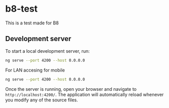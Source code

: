 # b8-test

This is a test made for B8

## Development server

To start a local development server, run:

```bash
ng serve --port 4200 --host 0.0.0.0
```
For LAN accesing for mobile
```bash
ng serve --port 4200 --host 0.0.0.0
```
Once the server is running, open your browser and navigate to `http://localhost:4200/`. The application will automatically reload whenever you modify any of the source files.

